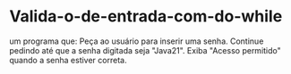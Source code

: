# Valida-o-de-entrada-com-do-while
um programa que: Peça ao usuário para inserir uma senha. Continue pedindo até que a senha digitada seja "Java21". Exiba "Acesso permitido" quando a senha estiver correta.
